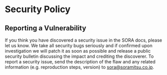 # Security Policy

## Reporting a Vulnerability
If you think you have discovered a security issue in the SORA docs, please let us know. 
We take all security bugs seriously and if confirmed upon investigation we will patch it as soon as possible and release a public security bulletin discussing the impact and crediting the discoverer. 
To report a security issue, send the description of the flaw and any related information (e.g. reproduction steps, version) to [sora@soramitsu.co.jp](mailto:sora@soramitsu.co.jp).
